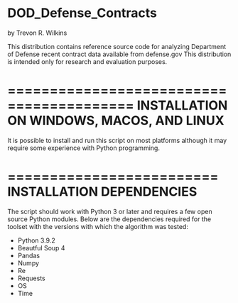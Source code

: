 # DOD_Defense_Contracts
by Trevon R. Wilkins

This distribution contains reference source code for analyzing Department of Defense recent contract data available from defense.gov
This distribution is intended only for research and evaluation purposes.

=========================================
INSTALLATION ON WINDOWS, MACOS, AND LINUX
========================================= 

It is possible to install and run this script on most platforms although it
may require some experience with Python programming.

=========================
INSTALLATION DEPENDENCIES
=========================

The script should work with Python 3 or later and requires a few open
source Python modules.  Below are the dependencies required for the toolset with
the versions with which the algorithm was tested:
* Python 3.9.2
* Beautful Soup 4
* Pandas
* Numpy
* Re
* Requests
* OS
* Time
